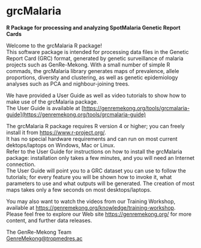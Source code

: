 # grcMalaria
<b>R Package for processing and analyzing SpotMalaria Genetic Report Cards</b>

Welcome to the grcMalaria R package!
<br/>This software package is intended for processing data files in the Genetic Report Card (GRC) format, generated by genetic surveillance of malaria projects such as GenRe-Mekong. With a small number of simple R commads, the grcMalaria library generates maps of prevalence, allele proportions, diversity and clustering, as well as genetic epidemiology analyses such as PCA and nighbour-joining trees.

We have provided a User Guide as well as video tutorials to show how to make use of the grcMalaria package.
<br/>The User Guide is available at [https://genremekong.org/tools/grcmalaria-guide](https://genremekong.org/tools/grcmalaria-guide)

The grcMalaria R package requires R version 4 or higher; you can freely install it from https://www.r-project.org/.
<br/>It has no special hardware requirements and can run on most current dektops/laptops on Windows, Mac or Linux.
<br/>Refer to the User Guide for instructions on how to install the grcMalaria package: installation only takes a few minutes, and you will need an Internet connection.
<br/>The User Guide will point you to a GRC dataset you can use to follow the tutorials; for every feature you will be shown how to invoke it, what parameters to use and what outputs will be generated. The creation of most maps takes only a few seconds on most desktops/laptops.

You may also want to watch the videos from our Training Workshop, available at https://genremekong.org/knowledge/training-workshop.
<br/>Please feel free to explore our Web site https://genremekong.org/ for more content, and further data releases.

The GenRe-Mekong Team
<br/>GenreMekong@tropmedres.ac
